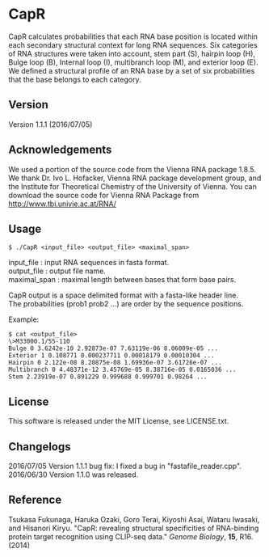 # CapR
CapR calculates probabilities that each RNA base position is located within each secondary structural context for long RNA sequences. Six categories of RNA structures were taken into account, stem part (S), hairpin loop (H), Bulge loop (B), Internal loop (I), multibranch loop (M), and exterior loop (E). We defined a structural profile of an RNA base by a set of six probabilities that the base belongs to each category. 

## Version
Version 1.1.1 (2016/07/05)

## Acknowledgements
We used a portion of the source code from the Vienna RNA package 1.8.5. We thank Dr. Ivo L. Hofacker, Vienna RNA package development group, and the Institute for Theoretical Chemistry of the University of Vienna. You can download the source code for Vienna RNA Package from http://www.tbi.univie.ac.at/RNA/

## Usage
```shell
$ ./CapR <input_file> <output_file> <maximal_span>
```

input_file : input RNA sequences in fasta format.  
output_file : output file name.  
maximal_span  : maximal length between bases that form base pairs.  

CapR output is a space delimited format with a fasta-like header line.  
The probabilities (prob1 prob2 ...) are order by the sequence positions.  

Example:  
```shell
$ cat <output_file>
\>M33000.1/55-110  
Bulge 0 3.6242e-10 2.92873e-07 7.63119e-06 8.06009e-05 ...  
Exterior 1 0.108771 0.000237711 0.00018179 0.00010304 ...  
Hairpin 0 2.122e-08 8.20875e-08 1.69936e-07 3.61726e-07 ...  
Multibranch 0 4.48371e-12 3.45769e-05 8.38716e-05 0.0165036 ...  
Stem 2.23919e-07 0.891229 0.999688 0.999701 0.98264 ...  
```

## License
This software is released under the MIT License, see LICENSE.txt.

## Changelogs
2016/07/05 Version 1.1.1 bug fix: I fixed a bug in "fastafile_reader.cpp".  
2016/06/30 Version 1.1.0 was released.


## Reference
Tsukasa Fukunaga, Haruka Ozaki, Goro Terai, Kiyoshi Asai, Wataru Iwasaki, and Hisanori Kiryu. "CapR: revealing structural specificities of RNA-binding protein target recognition using CLIP-seq data." *Genome Biology*, **15**, R16. (2014)
